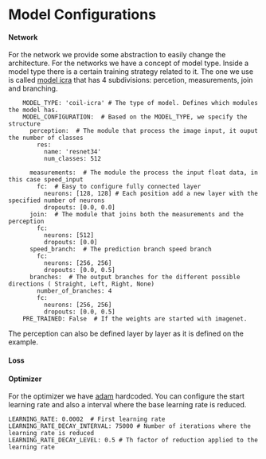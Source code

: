 Model Configurations
====================

#### Network

For the network we provide some abstraction to easily change
the architecture.
For the networks we have a concept of model type.
Inside a model type there is a certain training
strategy related to it. The one we use is called [model icra](https://arxiv.org/pdf/1710.02410.pdf) that has 4 subdivisions:
percetion, measurements, join and branching.

```
    MODEL_TYPE: 'coil-icra' # The type of model. Defines which modules the model has.
    MODEL_CONFIGURATION:  # Based on the MODEL_TYPE, we specify the structure
      perception:  # The module that process the image input, it ouput the number of classes
        res:
          name: 'resnet34'
          num_classes: 512

      measurements:  # The module the process the input float data, in this case speed_input
        fc:  # Easy to configure fully connected layer
          neurons: [128, 128] # Each position add a new layer with the specified number of neurons
          dropouts: [0.0, 0.0]
      join:  # The module that joins both the measurements and the perception
        fc:
          neurons: [512]
          dropouts: [0.0]
      speed_branch:  # The prediction branch speed branch
        fc:
          neurons: [256, 256]
          dropouts: [0.0, 0.5]
      branches:  # The output branches for the different possible directions ( Straight, Left, Right, None)
        number_of_branches: 4
        fc:
          neurons: [256, 256]
          dropouts: [0.0, 0.5]
    PRE_TRAINED: False  # If the weights are started with imagenet.
```

The perception can also be defined layer by layer
as it is defined on the example.




#### Loss



#### Optimizer

For the optimizer we have [adam](https://arxiv.org/abs/1412.6980) hardcoded.
You can configure the start learning rate and also a
interval where the base learning rate is reduced.


```
LEARNING_RATE: 0.0002  # First learning rate
LEARNING_RATE_DECAY_INTERVAL: 75000 # Number of iterations where the learning rate is reduced
LEARNING_RATE_DECAY_LEVEL: 0.5 # Th factor of reduction applied to the learning rate
```


